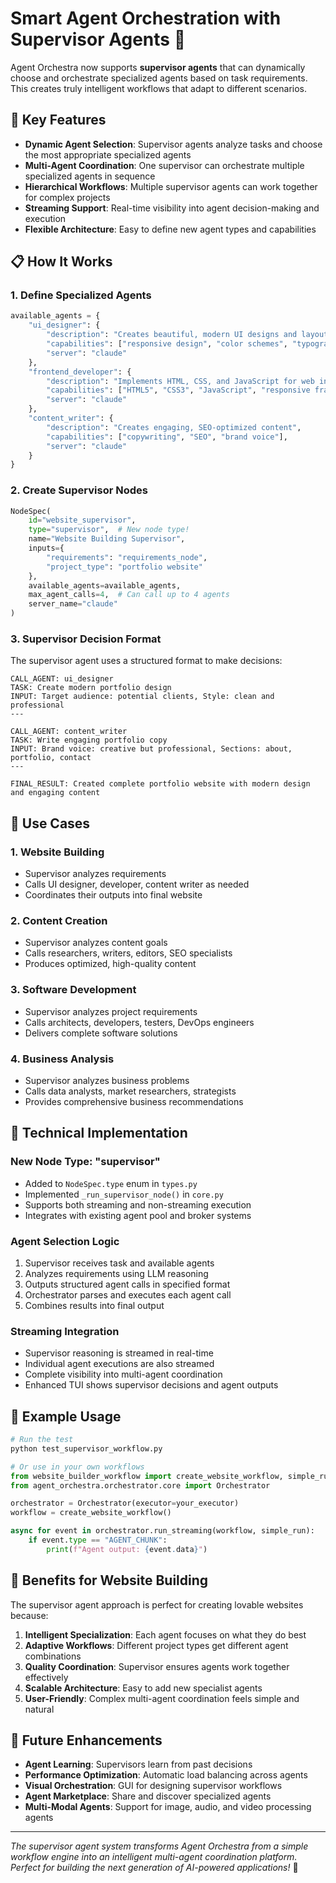 # Smart Agent Orchestration with Supervisor Agents 🧠

Agent Orchestra now supports **supervisor agents** that can dynamically choose and orchestrate specialized agents based on task requirements. This creates truly intelligent workflows that adapt to different scenarios.

## 🌟 Key Features

- **Dynamic Agent Selection**: Supervisor agents analyze tasks and choose the most appropriate specialized agents
- **Multi-Agent Coordination**: One supervisor can orchestrate multiple specialized agents in sequence
- **Hierarchical Workflows**: Multiple supervisor agents can work together for complex projects
- **Streaming Support**: Real-time visibility into agent decision-making and execution
- **Flexible Architecture**: Easy to define new agent types and capabilities

## 📋 How It Works

### 1. Define Specialized Agents

```python
available_agents = {
    "ui_designer": {
        "description": "Creates beautiful, modern UI designs and layouts",
        "capabilities": ["responsive design", "color schemes", "typography"],
        "server": "claude"
    },
    "frontend_developer": {
        "description": "Implements HTML, CSS, and JavaScript for web interfaces", 
        "capabilities": ["HTML5", "CSS3", "JavaScript", "responsive frameworks"],
        "server": "claude"
    },
    "content_writer": {
        "description": "Creates engaging, SEO-optimized content",
        "capabilities": ["copywriting", "SEO", "brand voice"],
        "server": "claude"
    }
}
```

### 2. Create Supervisor Nodes

```python
NodeSpec(
    id="website_supervisor",
    type="supervisor",  # New node type!
    name="Website Building Supervisor",
    inputs={
        "requirements": "requirements_node",
        "project_type": "portfolio website"
    },
    available_agents=available_agents,
    max_agent_calls=4,  # Can call up to 4 agents
    server_name="claude"
)
```

### 3. Supervisor Decision Format

The supervisor agent uses a structured format to make decisions:

```
CALL_AGENT: ui_designer
TASK: Create modern portfolio design
INPUT: Target audience: potential clients, Style: clean and professional
---

CALL_AGENT: content_writer  
TASK: Write engaging portfolio copy
INPUT: Brand voice: creative but professional, Sections: about, portfolio, contact
---

FINAL_RESULT: Created complete portfolio website with modern design and engaging content
```

## 🎯 Use Cases

### 1. Website Building
- Supervisor analyzes requirements
- Calls UI designer, developer, content writer as needed
- Coordinates their outputs into final website

### 2. Content Creation
- Supervisor analyzes content goals
- Calls researchers, writers, editors, SEO specialists
- Produces optimized, high-quality content

### 3. Software Development
- Supervisor analyzes project requirements
- Calls architects, developers, testers, DevOps engineers
- Delivers complete software solutions

### 4. Business Analysis
- Supervisor analyzes business problems
- Calls data analysts, market researchers, strategists
- Provides comprehensive business recommendations

## 🔧 Technical Implementation

### New Node Type: "supervisor"

- Added to `NodeSpec.type` enum in `types.py`
- Implemented `_run_supervisor_node()` in `core.py`  
- Supports both streaming and non-streaming execution
- Integrates with existing agent pool and broker systems

### Agent Selection Logic

1. Supervisor receives task and available agents
2. Analyzes requirements using LLM reasoning
3. Outputs structured agent calls in specified format
4. Orchestrator parses and executes each agent call
5. Combines results into final output

### Streaming Integration

- Supervisor reasoning is streamed in real-time
- Individual agent executions are also streamed
- Complete visibility into multi-agent coordination
- Enhanced TUI shows supervisor decisions and agent outputs

## 🚀 Example Usage

```python
# Run the test
python test_supervisor_workflow.py

# Or use in your own workflows
from website_builder_workflow import create_website_workflow, simple_run
from agent_orchestra.orchestrator.core import Orchestrator

orchestrator = Orchestrator(executor=your_executor)
workflow = create_website_workflow()

async for event in orchestrator.run_streaming(workflow, simple_run):
    if event.type == "AGENT_CHUNK":
        print(f"Agent output: {event.data}")
```

## 🎨 Benefits for Website Building

The supervisor agent approach is perfect for creating lovable websites because:

1. **Intelligent Specialization**: Each agent focuses on what they do best
2. **Adaptive Workflows**: Different project types get different agent combinations  
3. **Quality Coordination**: Supervisor ensures agents work together effectively
4. **Scalable Architecture**: Easy to add new specialist agents
5. **User-Friendly**: Complex multi-agent coordination feels simple and natural

## 🔮 Future Enhancements

- **Agent Learning**: Supervisors learn from past decisions
- **Performance Optimization**: Automatic load balancing across agents
- **Visual Orchestration**: GUI for designing supervisor workflows
- **Agent Marketplace**: Share and discover specialized agents
- **Multi-Modal Agents**: Support for image, audio, and video processing agents

---

*The supervisor agent system transforms Agent Orchestra from a simple workflow engine into an intelligent multi-agent coordination platform. Perfect for building the next generation of AI-powered applications!* 🌟